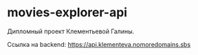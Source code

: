 # movies-explorer-api

Дипломный проект Клементьевой Галины.

Ссылка на backend: https://api.klementeva.nomoredomains.sbs
